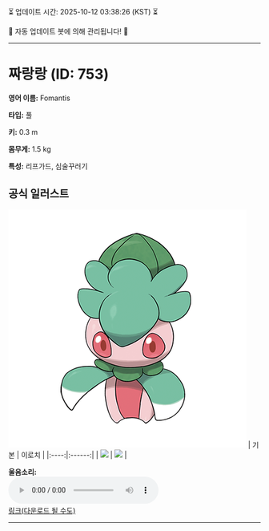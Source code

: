 
⏳ 업데이트 시간: 2025-10-12 03:38:26 (KST) ⏳

🤖 자동 업데이트 봇에 의해 관리됩니다! 🤖

---

# 짜랑랑 (ID: 753)
**영어 이름:** Fomantis

**타입:** 풀

**키:** 0.3 m

**몸무게:** 1.5 kg

**특성:** 리프가드, 심술꾸러기

## 공식 일러스트
![](https://raw.githubusercontent.com/PokeAPI/sprites/master/sprites/pokemon/other/official-artwork/753.png)
| 기본 | 이로치 |
|:----:|:------:|
| <img src="http://play.pokemonshowdown.com/sprites/ani/fomantis.gif" width="200"> | <img src="http://play.pokemonshowdown.com/sprites/ani-shiny/fomantis.gif" width="200"> |

**울음소리:**<br><audio controls src="https://raw.githubusercontent.com/PokeAPI/cries/main/cries/pokemon/latest/753.ogg"></audio><br> [링크(다운로드 될 수도)](https://raw.githubusercontent.com/PokeAPI/cries/main/cries/pokemon/latest/753.ogg)


---
